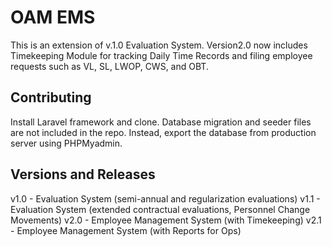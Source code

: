 # OAM EMS

This is an extension of v.1.0 Evaluation System. Version2.0 now includes Timekeeping Module for tracking Daily Time Records and filing employee requests such as VL, SL, LWOP, CWS, and OBT.

## Contributing
Install Laravel framework and clone. Database migration and seeder files are not included in the repo. Instead, export the database from production server using PHPMyadmin.

## Versions and Releases

v1.0 - Evaluation System (semi-annual and regularization evaluations)
v1.1 - Evaluation System (extended contractual evaluations, Personnel Change Movements)
v2.0 - Employee Management System (with Timekeeping)
v2.1 - Employee Management System (with Reports for Ops)
